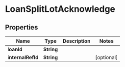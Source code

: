 # LoanSplitLotAcknowledge

## Properties
Name | Type | Description | Notes
------------ | ------------- | ------------- | -------------
**loanId** | **String** |  | 
**internalRefId** | **String** |  |  [optional]
